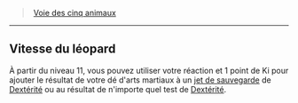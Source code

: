 ﻿---
!GenericItem
Name: Vitesse du léopard
Id: monk_fiveanimals_hd.md#vitesse-du-léopard
ParentLink: monk_fiveanimals_hd.md#voie-des-cinq-animaux
ParentName: Voie des cinq animaux
NameLevel: 2
Attributes:
  Name: Vitesse du léopard
  Markdown: >+
    ## <!--Name-->Vitesse du léopard<!--/Name-->


    À partir du niveau 11, vous pouvez utiliser votre réaction et 1 point de Ki pour ajouter le résultat de votre dé d'arts martiaux à un [jet de sauvegarde](hd_abilities_jets_de_sauvegarde.md) de [Dextérité](hd_abilities_dexterity.md) ou au résultat de n'importe quel test de [Dextérité](hd_abilities_dexterity.md).

AttributesDictionary: >+
  Name: Vitesse du léopard

  Markdown: >+

    ## <!--Name-->Vitesse du léopard<!--/Name-->





    À partir du niveau 11, vous pouvez utiliser votre réaction et 1 point de Ki pour ajouter le résultat de votre dé d'arts martiaux à un [jet de sauvegarde](hd_abilities_jets_de_sauvegarde.md) de [Dextérité](hd_abilities_dexterity.md) ou au résultat de n'importe quel test de [Dextérité](hd_abilities_dexterity.md).



---
> [Voie des cinq animaux](hd_monk_fiveanimals.md)

---

## Vitesse du léopard

À partir du niveau 11, vous pouvez utiliser votre réaction et 1 point de Ki pour ajouter le résultat de votre dé d'arts martiaux à un [jet de sauvegarde](hd_abilities_jets_de_sauvegarde.md) de [Dextérité](hd_abilities_dexterity.md) ou au résultat de n'importe quel test de [Dextérité](hd_abilities_dexterity.md).

